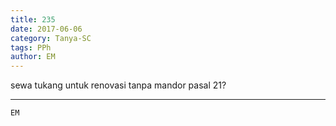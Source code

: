 ```yaml
---
title: 235
date: 2017-06-06
category: Tanya-SC
tags: PPh
author: EM
---
```


sewa tukang untuk renovasi tanpa mandor pasal 21?

---



`EM`
